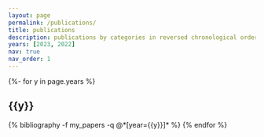 ```yaml
---
layout: page
permalink: /publications/
title: publications
description: publications by categories in reversed chronological order.
years: [2023, 2022]
nav: true
nav_order: 1
---
```

<!-- _pages/publications.md -->
<div class="publications">

{%- for y in page.years %}
  <h2 class="year">{{y}}</h2>
  {% bibliography -f my_papers -q @*[year={{y}}]* %}
{% endfor %}

</div>

